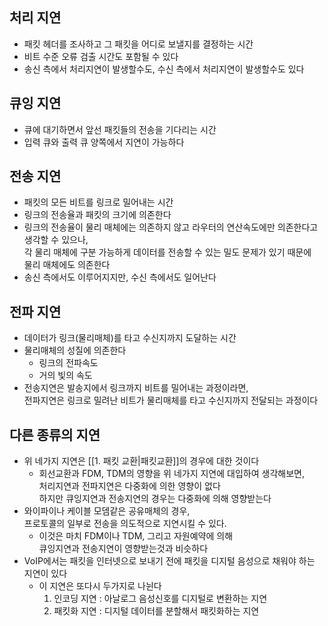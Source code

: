 ## 처리 지연

- 패킷 헤더를 조사하고 그 패킷을 어디로 보낼지를 결정하는 시간
- 비트 수준 오류 검출 시간도 포함될 수 있다
- 송신 측에서 처리지연이 발생할수도, 수신 측에서 처리지연이 발생할수도 있다


## 큐잉 지연

- 큐에 대기하면서 앞선 패킷들의 전송을 기다리는 시간
- 입력 큐와 출력 큐 양쪽에서 지연이 가능하다


## 전송 지연

- 패킷의 모든 비트를 링크로 밀어내는 시간
- 링크의 전송율과 패킷의 크기에 의존한다
- 링크의 전송율이 물리 매체에는 의존하지 않고 라우터의 연산속도에만 의존한다고 생각할 수 있으나,<br>각 물리 매체에 구분 가능하게 데이터를 전송할 수 있는 밀도 문제가 있기 때문에<br>물리 매체에도 의존한다
- 송신 측에서도 이루어지지만, 수신 측에서도 일어난다


## 전파 지연

- 데이터가 링크(물리매체)를 타고 수신지까지 도달하는 시간
- 물리매체의 성질에 의존한다
	- 링크의 전파속도
	- 거의 빛의 속도
- 전송지연은 발송지에서 링크까지 비트를 밀어내는 과정이라면,<br>전파지연은 링크로 밀려난 비트가 물리매체를 타고 수신지까지 전달되는 과정이다


## 다른 종류의 지연

- 위 네가지 지연은 [[1. 패킷 교환|패킷교환]]의 경우에 대한 것이다
	- 회선교환과 FDM, TDM의 영향을 위 네가지 지연에 대입하여 생각해보면,<br>처리지연과 전파지연은 다중화에 의한 영향이 없다<br>하지만 큐잉지연과 전송지연의 경우는 다중화에 의해 영향받는다
- 와이파이나 케이블 모뎀같은 공유매체의 경우,<br>프로토콜의 일부로 전송을 의도적으로 지연시킬 수 있다.
	- 이것은 마치 FDM이나 TDM, 그리고 자원예약에 의해<br>큐잉지연과 전송지연이 영향받는것과 비슷하다
- VoIP에서는 패킷을 인터넷으로 보내기 전에 패킷을 디지털 음성으로 채워야 하는 지연이 있다
	- 이 지연은 또다시 두가지로 나뉜다
		1) 인코딩 지연 : 아날로그 음성신호를 디지털로 변환하는 지연
		2) 패킷화 지연 : 디지털 데이터를 분할해서 패킷화하는 지연